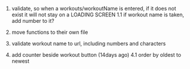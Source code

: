1. validate, so when a workouts/workoutName is entered, if it does not exist it will not stay on a LOADING SCREEN 
1.1 if workout name is taken, add number to it? 




2. move functions to their own file 

3. validate workout name to url, including numbers and characters 

4.  add counter beside workout button (14days ago)
4.1 order by oldest to newest 
